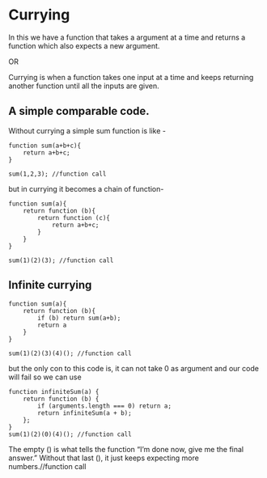 # Currying
In this we have a function that takes a argument at a time and returns a function which also expects a new argument. 

OR 

Currying is when a function takes one input at a time and keeps returning another function until all the inputs are given.

## A simple comparable code.

Without currying a simple sum function is like - 

    function sum(a+b+c){
        return a+b+c;
    }

    sum(1,2,3); //function call

but in currying it becomes a chain of function- 

    function sum(a){
        return function (b){
            return function (c){
                return a+b+c;
            }
        }
    }

    sum(1)(2)(3); //function call

## Infinite currying

    function sum(a){
        return function (b){
            if (b) return sum(a+b);
            return a
        }
    }

    sum(1)(2)(3)(4)(); //function call

but the only con to this code is, it can not take 0 as argument and our code will fail so we can use 

    function infiniteSum(a) {
        return function (b) {
            if (arguments.length === 0) return a;
            return infiniteSum(a + b);
        };
    }
    sum(1)(2)(0)(4)(); //function call

The empty () is what tells the function “I’m done now, give me the final answer.”
Without that last (), it just keeps expecting more numbers.//function call